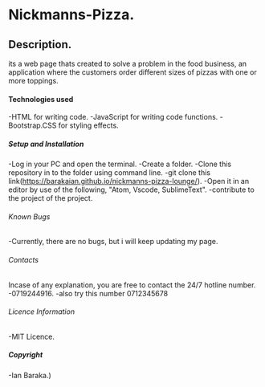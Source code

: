 # Nickmanns-Pizza.

## Description.
its a web page thats created to solve a problem in the food business, an application where the customers order different sizes of pizzas with one or more toppings. 


#### Technologies used
-HTML for writing code.
-JavaScript for writing code functions.
-Bootstrap.CSS for styling effects.

##### Setup and Installation
-Log in your PC and open the terminal.
-Create a folder.
-Clone this repository in to the folder using command line.
-git clone this link(https://barakaian.github.io/nickmanns-pizza-lounge/).
-Open it in an editor by use of the following,   "Atom, Vscode, SublimeText".
-contribute to the project of the project.


###### Known Bugs
-Currently, there are no bugs, but i will keep updating my page.

######  Contacts
Incase of any explanation, you are free to contact the 24/7 hotline number.
-0719244916.
-also try this number 0712345678 

###### Licence Information
-MIT Licence.

##### Copyright
-Ian Baraka.)
